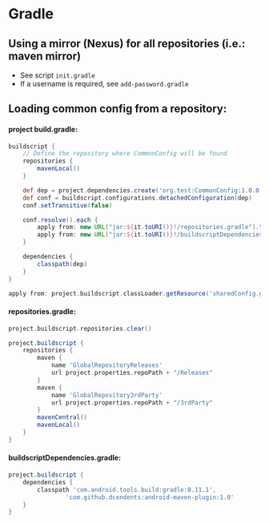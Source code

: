 Gradle
======

## Using a mirror (Nexus) for all repositories (i.e.: maven mirror)

  - See script `init.gradle`
  - If a username is required, see `add-password.gradle`


## Loading common config from a repository: 

#### project build.gradle:

```gradle
buildscript { 
	// Define the repository where CommonConfig will be found
	repositories {
		mavenLocal()
	}

	def dep = project.dependencies.create('org.test:CommonConfig:1.0.0')
	def conf = buildscript.configurations.detachedConfiguration(dep)
	conf.setTransitive(false)

	conf.resolve().each {
		apply from: new URL("jar:${it.toURI()}!/repositories.gradle").toURI()
		apply from: new URL("jar:${it.toURI()}!/buildscriptDependencies.gradle").toURI()
	}

	dependencies {
		classpath(dep)
	}
}

apply from: project.buildscript.classLoader.getResource('sharedConfig.gradle').toURI()
```

#### repositories.gradle:

```gradle
project.buildscript.repositories.clear()

project.buildscript {
	repositories {
		maven {
			name 'GlobalRepositoryReleases'
			url project.properties.repoPath + "/Releases"
		}
		maven {
			name 'GlobalRepository3rdParty'
			url project.properties.repoPath + "/3rdParty"
		}
		mavenCentral()
		mavenLocal()
	}
}
```

#### buildscriptDependencies.gradle:

```gradle
project.buildscript {
	dependencies {
		classpath 'com.android.tools.build:gradle:0.11.1',
				'com.github.dcendents:android-maven-plugin:1.0'
	}
}
```
